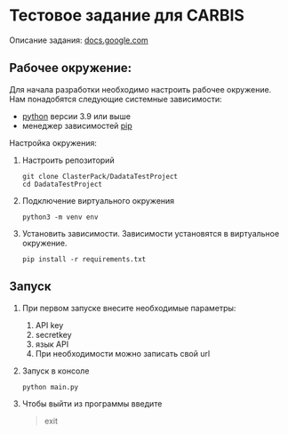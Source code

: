 # Тестовое задание для CARBIS
Описание задания: [docs.google.com](https://docs.google.com/document/d/1E_LMzWsoXW-BTZDzJ1p6w3ScKgIw5tfd7FHh-NKn1SA/edit#)

## Рабочее окружение:

Для начала разработки необходимо настроить рабочее окружение. Нам понадобятся следующие системные зависимости: 
- [python](https://www.python.org/downloads/) версии 3.9 или выше
- менеджер зависимостей [pip](https://pip.pypa.io/en/stable/installation/)

Настройка окружения:
1. Настроить репозиторий
    ```shell script
    git clone ClasterPack/DadataTestProject 
    cd DadataTestProject
   ```
2. Подключение виртуального окружения
    ```shell script
    python3 -m venv env
    ```
3. Установить зависимости. Зависимости установятся в виртуальное окружение.
    ```shell script
   pip install -r requirements.txt   
    ```
## Запуск
   1. При первом запуске внесите необходимые параметры:
      1. API key
      2. secretkey
      3. язык API
      4. При необходимости можно записать свой url
      
   2. Запуск в консоле
      ```shell script
      python main.py
      ```
   3. Чтобы выйти из программы введите
      >exit
